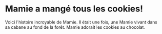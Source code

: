 # Mamie a mangé tous les cookies!
Voici l'histoire incroyable de Mamie. Il était une fois, une Mamie vivant dans sa cabane au fond de la forêt. Mamie adorait les cookies au chocolat.

